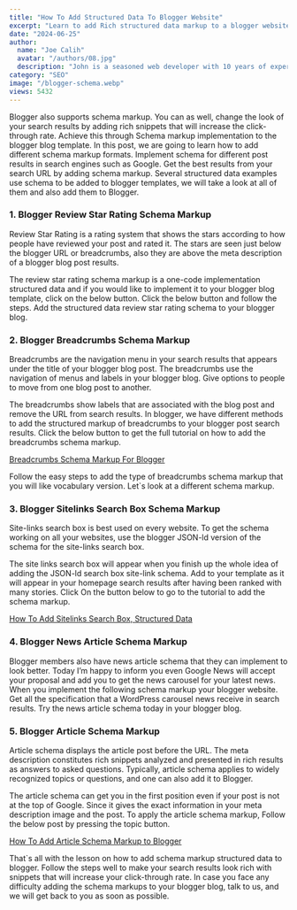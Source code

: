 ```yaml
---
title: "How To Add Structured Data To Blogger Website"
excerpt: "Learn to add Rich structured data markup to a blogger website. Such structured data include star reviews and breadcrumbs markup-rich spinets."
date: "2024-06-25"
author:
  name: "Joe Calih"
  avatar: "/authors/08.jpg"
  description: "John is a seasoned web developer with 10 years of experience in React and Next.js."
category: "SEO"
image: "/blogger-schema.webp"
views: 5432
---
```



Blogger also supports schema markup. You can as well, change the look of your search results by adding rich snippets that will increase the click-through rate. Achieve this through Schema markup implementation to the blogger blog template. In this post, we are going to learn how to add different schema markup formats. Implement schema for different post results in search engines such as Google. Get the best results from your search URL by adding schema markup. Several structured data examples use schema to be added to blogger templates, we will take a look at all of them and also add them to Blogger.

### 1. Blogger Review Star Rating Schema Markup

Review Star Rating is a rating system that shows the stars according to how people have reviewed your post and rated it. The stars are seen just below the blogger URL or breadcrumbs, also they are above the meta description of a blogger blog post results.

The review star rating schema markup is a one-code implementation structured data and if you would like to implement it to your blogger blog template, click on the below button. Click the below button and follow the steps. Add the structured data review star rating schema to your blogger blog.

### 2. Blogger Breadcrumbs Schema Markup

Breadcrumbs are the navigation menu in your search results that appears under the title of your blogger blog post. The breadcrumbs use the navigation of menus and labels in your blogger blog. Give options to people to move from one blog post to another.

The breadcrumbs show labels that are associated with the blog post and remove the URL from search results. In blogger, we have different methods to add the structured markup of breadcrumbs to your blogger post search results. Click the below button to get the full tutorial on how to add the breadcrumbs schema markup.

[Breadcrumbs Schema Markup For Blogger](https://joecalih.co.ke/breadcrumbs-schema-markup-for-blogger-website/)

Follow the easy steps to add the type of breadcrumbs schema markup that you will like vocabulary version. Let`s look at a different schema markup.

### 3. Blogger Sitelinks Search Box Schema Markup

Site-links search box is best used on every website. To get the schema working on all your websites, use the blogger JSON-ld version of the schema for the site-links search box.

The site links search box will appear when you finish up the whole idea of adding the JSON-ld search box site-link schema. Add to your template as it will appear in your homepage search results after having been ranked with many stories. Click On the button below to go to the tutorial to add the schema markup.

[How To Add Sitelinks Search Box, Structured Data](https://joecalih.co.ke/sitelinks-search-structured-data-for-search-results/)

### 4. Blogger News Article Schema Markup

Blogger members also have news article schema that they can implement to look better. Today I’m happy to inform you even Google News will accept your proposal and add you to get the news carousel for your latest news. When you implement the following schema markup your blogger website. Get all the specification that a WordPress carousel news receive in search results. Try the news article schema today in your blogger blog.

### 5. Blogger Article Schema Markup

Article schema displays the article post before the URL. The meta description constitutes rich snippets analyzed and presented in rich results as answers to asked questions. Typically, article schema applies to widely recognized topics or questions, and one can also add it to Blogger.

The article schema can get you in the first position even if your post is not at the top of Google. Since it gives the exact information in your meta description image and the post. To apply the article schema markup, Follow the below post by pressing the topic button.

[How To Add Article Schema Markup to Blogger](https://joecalih.co.ke/how-to-add-article-schema-markup-to-blogger/)

That`s all with the lesson on how to add schema markup structured data to blogger. Follow the steps well to make your search results look rich with snippets that will increase your click-through rate. In case you face any difficulty adding the schema markups to your blogger blog, talk to us, and we will get back to you as soon as possible.